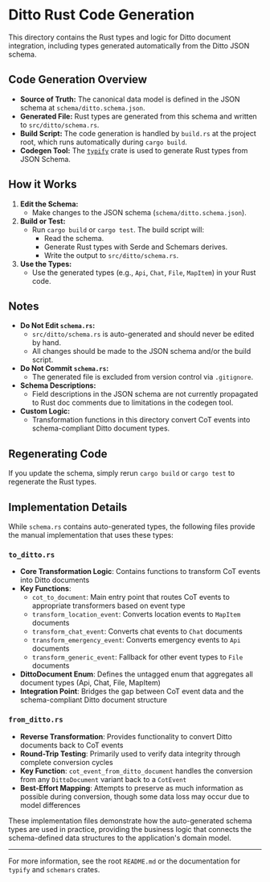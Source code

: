 # Ditto Rust Code Generation

This directory contains the Rust types and logic for Ditto document integration, including types generated automatically from the Ditto JSON schema.

## Code Generation Overview

- **Source of Truth:** The canonical data model is defined in the JSON schema at `schema/ditto.schema.json`.
- **Generated File:** Rust types are generated from this schema and written to `src/ditto/schema.rs`.
- **Build Script:** The code generation is handled by `build.rs` at the project root, which runs automatically during `cargo build`.
- **Codegen Tool:** The [`typify`](https://github.com/oxidecomputer/typify) crate is used to generate Rust types from JSON Schema.

## How it Works

1. **Edit the Schema:**
   - Make changes to the JSON schema (`schema/ditto.schema.json`).
2. **Build or Test:**
   - Run `cargo build` or `cargo test`. The build script will:
     - Read the schema.
     - Generate Rust types with Serde and Schemars derives.
     - Write the output to `src/ditto/schema.rs`.
3. **Use the Types:**
   - Use the generated types (e.g., `Api`, `Chat`, `File`, `MapItem`) in your Rust code.

## Notes

- **Do Not Edit `schema.rs`:**
  - `src/ditto/schema.rs` is auto-generated and should never be edited by hand.
  - All changes should be made to the JSON schema and/or the build script.
- **Do Not Commit `schema.rs`:**
  - The generated file is excluded from version control via `.gitignore`.
- **Schema Descriptions:**
  - Field descriptions in the JSON schema are not currently propagated to Rust doc comments due to limitations in the codegen tool.
- **Custom Logic:**
  - Transformation functions in this directory convert CoT events into schema-compliant Ditto document types.

## Regenerating Code

If you update the schema, simply rerun `cargo build` or `cargo test` to regenerate the Rust types.

## Implementation Details

While `schema.rs` contains auto-generated types, the following files provide the manual implementation that uses these types:

### `to_ditto.rs`

- **Core Transformation Logic**: Contains functions to transform CoT events into Ditto documents
- **Key Functions**:
  - `cot_to_document`: Main entry point that routes CoT events to appropriate transformers based on event type
  - `transform_location_event`: Converts location events to `MapItem` documents
  - `transform_chat_event`: Converts chat events to `Chat` documents
  - `transform_emergency_event`: Converts emergency events to `Api` documents
  - `transform_generic_event`: Fallback for other event types to `File` documents
- **DittoDocument Enum**: Defines the untagged enum that aggregates all document types (Api, Chat, File, MapItem)
- **Integration Point**: Bridges the gap between CoT event data and the schema-compliant Ditto document structure

### `from_ditto.rs`

- **Reverse Transformation**: Provides functionality to convert Ditto documents back to CoT events
- **Round-Trip Testing**: Primarily used to verify data integrity through complete conversion cycles
- **Key Function**: `cot_event_from_ditto_document` handles the conversion from any `DittoDocument` variant back to a `CotEvent`
- **Best-Effort Mapping**: Attempts to preserve as much information as possible during conversion, though some data loss may occur due to model differences

These implementation files demonstrate how the auto-generated schema types are used in practice, providing the business logic that connects the schema-defined data structures to the application's domain model.

---

For more information, see the root `README.md` or the documentation for `typify` and `schemars` crates.
